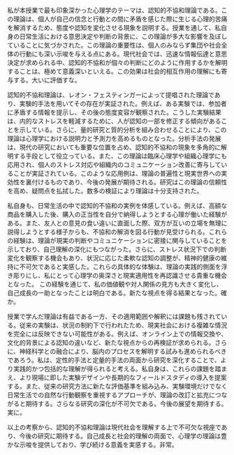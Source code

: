 私が本授業で最も印象深かった心理学のテーマは、認知的不協和理論である。この理論は、個人が自己の信念と行動との間に矛盾を感じた際に生じる心理的苦痛を解消するため、態度や認知を変化させる現象を説明する。授業を通して、私自身の日常生活における意思決定や判断の背景に、この理論が多大な影響を及ぼしていることに気づかされた。この理論の重要性は、個人のみならず集団や社会全体の行動にも深い示唆を与える点にある。現代社会では、迅速な情報伝達と意思決定が求められる中、認知的不協和が個々の判断にどのように作用するかを解明することは、極めて意義深いといえる。この効果は社会的相互作用の理解にも寄与する。大いに評価すな。

認知的不協和理論は、レオン・フェスティンガーによって提唱された理論であり、実験的手法を用いてその存在が実証された。例えば、ある実験では、参加者に矛盾する情報を提示し、その後の態度変容が観察された。こうした実験結果は、内的なストレスを軽減するために、人が認知の一部を修正する傾向があることを示している。さらに、量的研究と質的分析を組み合わせることにより、この理論は心理学における説明力と予測力を高めるものとなった。分析手法の発展は、現代の研究においても重要な位置を占め、認知的不協和の現象を多角的に解明する手段として役立っている。また、この理論は臨床心理学や組織心理学にも応用され、個人のストレス対応や組織内のコミュニケーション改善に寄与していることが実証されている。このような応用例は、理論の普遍性と現実世界への実効性を裏付けるものであり、今後の発展が期待される。研究はこの理論の信頼性を高め、疑問点を払拭した。数多の検証により理論は十分支持された。

私自身も、日常生活の中で認知的不協和の実例を体感している。例えば、高額な商品を購入した後、購入の正当性を自分で納得しようとする心理が働いた経験がある。また、友人との意見の食い違いに直面した際、双方が互いの立場を無理に説得しようとする様子からも、不協和の解消を図る行動が見受けられる。これらの経験は、理論が現実の判断やコミュニケーションに密接に関与していることを示しており、自己理解の深化にもつながった。さらに、ストレス状況下での判断変化を観察する機会もあり、状況に応じた柔軟な認知の調整が、精神的健康の維持に不可欠であると実感した。これらの具体的な体験は、理論の実践的側面を浮き彫りにし、私にとって心理学の奥深さと現実適用性を再認識させる貴重な機会となった。 この経験を通じて、私の価値観や対人関係の見方も大きく変化し、自己成長の一助となったことは明白である。新たな視点を得る結果となった。確か。

授業で学んだ理論は有益である一方、その適用範囲や解釈には課題も残されている。従来の実験は、状況の制約下で行われたため、現実社会における複雑な情況を完全には反映できない可能性がある。例えば、オンライン上での情報交換や、文化的背景による認知の違いなど、新たな視点からの再検証が求められる。さらに、神経科学との融合により、脳内のプロセスを解明する試みも進められるべきであろう。私は、定性的手法と定量的手法の両面から研究を深化することで、より実践的かつ包括的な理解が得られると考える。私自身は、これらの課題を踏まえ、より現場に即した実験デザインや長期的なフィールドスタディの導入を提案する。また、従来の研究方法に新たな評価基準を組み込み、実験環境だけでなく日常生活での自然な行動観察を重視するアプローチが、理論の改訂と拡充につながると期待する。さらなる研究の深化が不可欠である。今後の展望を期待する。実に。

以上の考察から、認知的不協和理論は現代社会を理解する上で不可欠な視座であり、今後の研究に期待する。自己成長と社会的理解の両面で、心理学の理論は豊かな示唆を提供しており、学び続ける意義を実感する。非常。